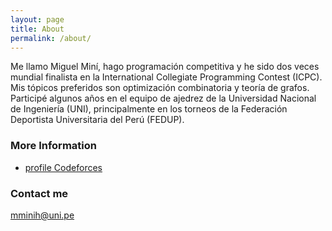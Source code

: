 ```yaml
---
layout: page
title: About
permalink: /about/
---
```


Me llamo Miguel Miní, hago programación competitiva y he sido dos veces mundial finalista en la 
International Collegiate Programming Contest (ICPC). Mis tópicos preferidos son optimización combinatoria
y teoría de grafos. Participé algunos años en el equipo de ajedrez de la Universidad Nacional de 
Ingeniería (UNI), principalmente en los torneos de la Federación Deportista Universitaria del Perú (FEDUP).

### More Information

- [profile Codeforces](https://codeforces.com/profile/Bashca)

### Contact me

[mminih@uni.pe](mailto:mminih@uni.pe)